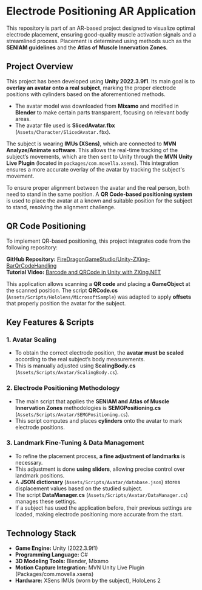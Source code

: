 # **Electrode Positioning AR Application**  

This repository is part of an AR-based project designed to visualize optimal electrode placement, ensuring good-quality muscle activation signals and a streamlined process. Placement is determined using methods such as the **SENIAM guidelines** and the **Atlas of Muscle Innervation Zones**.  

## **Project Overview**  

This project has been developed using **Unity 2022.3.9f1**. Its main goal is to **overlay an avatar onto a real subject**, marking the proper electrode positions with cylinders based on the aforementioned methods.  

- The avatar model was downloaded from **Mixamo** and modified in **Blender** to make certain parts transparent, focusing on relevant body areas.  
- The avatar file used is **SlicedAvatar.fbx** (`Assets/Character/SlicedAvatar.fbx`).  

The subject is wearing **IMUs (XSens)**, which are connected to **MVN Analyze/Animate software**. This allows the real-time tracking of the subject’s movements, which are then sent to Unity through the **MVN Unity Live Plugin** (located in `packages/com.movella.xsens`). This integration ensures a more accurate overlay of the avatar by tracking the subject's movement.

To ensure proper alignment between the avatar and the real person, both need to stand in the same position. A **QR Code-based positioning system** is used to place the avatar at a known and suitable position for the subject to stand, resolving the alignment challenge.

## **QR Code Positioning**  

To implement QR-based positioning, this project integrates code from the following repository:  

  **GitHub Repository:** [FireDragonGameStudio/Unity-ZXing-BarQrCodeHandling](https://github.com/FireDragonGameStudio/Unity-ZXing-BarQrCodeHandling)  
  **Tutorial Video:** [Barcode and QRCode in Unity with ZXing.NET](https://www.youtube.com/watch?v=tJXvynhbmpg)  

This application allows scanning a **QR code** and placing a **GameObject** at the scanned position. The script **QRCode.cs** (`Assets/Scripts/Hololens/MicrosoftSample`) was adapted to apply **offsets** that properly position the avatar for the subject.  

## **Key Features & Scripts**  

### **1. Avatar Scaling**  
- To obtain the correct electrode position, the **avatar must be scaled** according to the real subject’s body measurements.  
- This is manually adjusted using **ScalingBody.cs** (`Assets/Scripts/Avatar/ScalingBody.cs`).  

### **2. Electrode Positioning Methodology**  
- The main script that applies the **SENIAM and Atlas of Muscle Innervation Zones** methodologies is **SEMGPositioning.cs** (`Assets/Scripts/Avatar/SEMGPositioning.cs`).  
- This script computes and places **cylinders** onto the avatar to mark electrode positions.  

### **3. Landmark Fine-Tuning & Data Management**  
- To refine the placement process, **a fine adjustment of landmarks** is necessary.  
- This adjustment is done **using sliders**, allowing precise control over landmark positions.  
- A **JSON dictionary** (`Assets/Scripts/Avatar/database.json`) stores displacement values based on the studied subject.  
- The script **DataManager.cs** (`Assets/Scripts/Avatar/DataManager.cs`) manages these settings.  
- If a subject has used the application before, their previous settings are loaded, making electrode positioning more accurate from the start.  

## **Technology Stack**  
- **Game Engine:** Unity (2022.3.9f1)  
- **Programming Language:** C#  
- **3D Modeling Tools:** Blender, Mixamo  
- **Motion Capture Integration:** MVN Unity Live Plugin (Packages/com.movella.xsens)  
- **Hardware:** XSens IMUs (worn by the subject), HoloLens 2  
